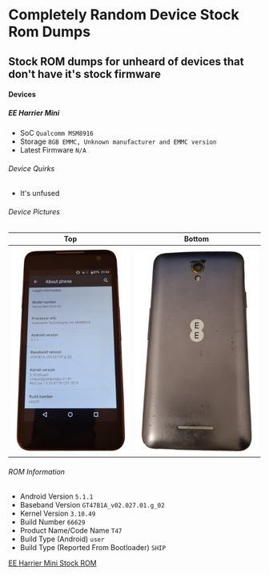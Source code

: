 # Completely Random Device Stock Rom Dumps

## Stock ROM dumps for unheard of devices that don't have it's stock firmware

#### Devices

##### EE Harrier Mini

- SoC ```Qualcomm MSM8916```
- Storage ```8GB EMMC, Unknown manufacturer and EMMC version```
- Latest Firmware ```N/A```

###### Device Quirks

- It's unfused

###### Device Pictures

| Top                                  | Bottom                               |
| ------------------------------------ | ------------------------------------ |
| <img src="https://github.com/halal-beef/completely-random-device-stock-rom-dumps/blob/main/Resources/Device-Pictures/harriet-pic-1.png" width="350">                                  | <img src="https://github.com/halal-beef/completely-random-device-stock-rom-dumps/blob/main/Resources/Device-Pictures/harriet-pic-2.png" width="350">                  |

###### ROM Information

- Android Version ```5.1.1```
- Baseband Version ```GT47B1A_v02.027.01.g_02```
- Kernel Version ```3.10.49```
- Build Number ```66629```
- Product Name/Code Name ```T47```
- Build Type (Android) ```user```
- Build Type (Reported From Bootloader) ```SHIP```

[EE Harrier Mini Stock ROM](https://github.com/halal-beef/completely-random-device-stock-rom-dumps/releases/tag/harrier-mini)
